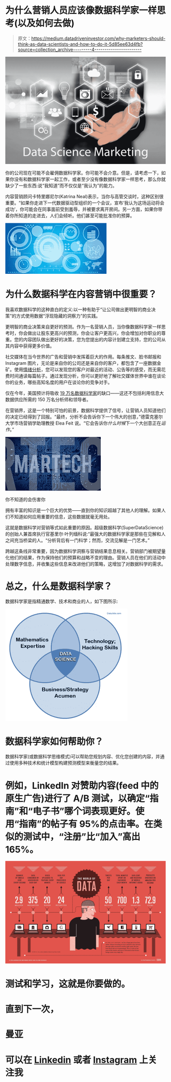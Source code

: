 # 为什么营销人员应该像数据科学家一样思考(以及如何去做)

> 原文：<https://medium.datadriveninvestor.com/why-marketers-should-think-as-data-scientists-and-how-to-do-it-5d85ee63d4fb?source=collection_archive---------4----------------------->

![](img/511b65d823f778be95ac83b7c29c3148.png)

你的公司现在可能不会雇佣数据科学家。你可能不会介意。但是，请考虑一下，如果你没有和数据科学家一起工作，或者至少没有像数据科学家一样思考，那么你就缺少了一些东西:说“我知道”而不仅仅是“我认为”的能力。

内容营销顾问卡特里娜尼尔(Katrina Neal)表示，当你与高管交谈时，这种区别很重要。“如果你走进下一代数据驱动型组织的一个会议，宣布‘我认为这场运动将会成功’，你可能会在同事面前受到羞辱，并被要求离开房间。另一方面，如果你带着你所知道的走进去，人们会倾听。他们甚至可能批准你的预算。

![](img/e89ea9b16f8bc2468fef2b153d46040b.png)

# 为什么数据科学在内容营销中很重要？

我喜欢数据科学的这种直白的定义:以一种有助于“让公司做出更明智的商业决策”的方式使用数据“浮现隐藏的洞察力”的实践。

更明智的商业决策来自更好的预测。作为一名营销人员，当你像数据科学家一样思考时，你会做出让股东更高兴的预测，你会让客户更高兴，你会增加对你职业的尊重。您的内容团队做出更好的决策，您为您提出的内容计划建立支持，您的公司从其内容中获得更多价值。

社交媒体在当今世界的广告和营销中发挥着巨大的作用。每条推文、脸书邮报和 Instagram 图片，无论是来自你的公司还是来自你的客户，都包含了一座数据金矿。使用[情绪分析](https://www.datascience.com/blog/game-of-thrones-data-driven-recap-of-season-6)，您可以发现您的客户对最近的活动、公告等的感受，而无需花费时间通读每篇帖子。通过发现分析，你可以更好地了解社交媒体世界中谁在谈论你的业务，哪些高知名度的用户在谈论你的竞争对手。

仅在今年，美国预计将吸收 [19 万名数据科学家](https://content.pivotal.io/blog/mckinsey-report-highlights-the-impending-data-scientist-shortage)的缺口——这还不包括利用信息大数据供应所需的 150 万名分析师和领导者。

在营销界，这是一个特别可怕的前景，数据科学提供了信号，让营销人员知道他们的决定已经得到了回报。“最终，分析不会告诉你下一个伟大的创意，”德雷克塞尔大学市场营销学助理教授 Elea Feit 说。“它会告诉你*什么时候*下一个大创意正在*运作*。”

![](img/3625e79b3b50d040027f1c612feaccf0.png)

你不知道的会伤害你

拥有丰富的知识是一个巨大的优势——直到你的知识超越了其他人的理解。如果人们不知道如何应用重要的信息，这些数据就毫无用处。

这就是数据科学对营销等式如此重要的原因。超级数据科学(SuperDataScience)的创始人兼首席执行官基里尔·叶列缅科说:“最强大的数据科学家是那些在见解和人之间充当桥梁的人。“分析背后有一门科学；然而，交流见解是一门艺术。”

跨越这条线非常重要，因为数据科学洞察与营销结果息息相关。营销部门被期望量化他们的结果，作为保持他们的预算和战略不变的理由。营销人员在他们的活动中处理数字信息，并收集这些信息来改进他们的策略，这增加了对数据科学的需求。

# 总之，什么是数据科学家？

数据科学家是指精通数学、技术和商业的人，如下图所示:

![](img/c91d936f690c5628e524918ef05507d3.png)

# 数据科学家如何帮助你？

数据科学家(或数据科学思维模式)可以帮助您规划内容、优化您创建的内容，并通过使用多种技术和统计模型构建预测模型来衡量您的结果。

# 例如，LinkedIn 对赞助内容(feed 中的原生广告)进行了 A/B 测试，以确定“指南”和“电子书”哪个词表现更好。使用“指南”的帖子有 95%的点击率。在类似的测试中，“注册”比“加入”高出 165%。

![](img/49429a73d71f3ed4ee2a3fdf1b7190cd.png)

# 测试和学习，这就是你要做的。

# 直到下一次，

# 曼亚

# **可以在** [**Linkedin**](http://www.linkedin.com/in/manjabogicevic/) **或者** [**Instagram**](http://www.instagram.com/manjabogicevic/) 上关注我